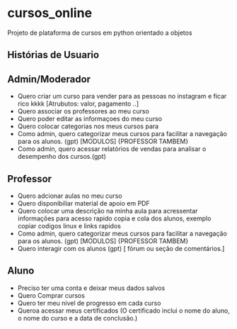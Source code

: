 # cursos_online
Projeto de plataforma de cursos em python orientado a objetos

## Histórias de Usuario 
## Admin/Moderador
- Quero criar um curso para vender para as pessoas no instagram e ficar rico kkkk [Atrubutos: valor, pagamento ..]
- Quero associar os professores ao meu curso 
- Quero poder editar as informaçoes do meu curso 
- Quero colocar categorias nos meus cursos para 
- Como admin, quero categorizar meus cursos para facilitar a navegação para os alunos. (gpt) [MODULOS] {PROFESSOR TAMBEM}
- Como admin, quero acessar relatórios de vendas para analisar o desempenho dos cursos.(gpt)

## Professor
- Quero adcionar aulas no meu curso
- Quero disponibiliar material de apoio em PDF 
- Quero colocar uma descrição na minha aula para acressentar informações para acesso rapido copia e cola dos alunos, exemplo copiar codigos linux e links rapidos
- Como admin, quero categorizar meus cursos para facilitar a navegação para os alunos. (gpt) [MODULOS] {PROFESSOR TAMBEM}
- Quero interagir com os alunos (gpt) [ fórum ou seção de comentários.]

## Aluno
- Preciso ter uma conta e deixar meus dados salvos 
- Quero Comprar cursos 
- Quero ter meu nivel de progresso em cada curso 
- Queroa acessar meus certificados (O certificado inclui o nome do aluno, o nome do curso e a data de conclusão.)